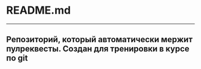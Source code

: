 # README.md
---
## Репозиторий, который автоматически мержит пулреквесты. Создан для тренировки в курсе по git
